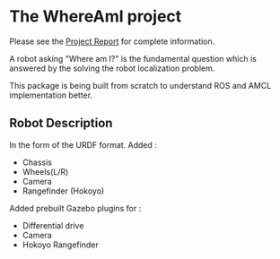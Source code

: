 # The WhereAmI project
Please see the [Project Report](https://github.com/shivangg/whereAmI/raw/master/WhereAmI_ProjectReport.pdf) for complete information.

A robot asking "Where am I?" is the fundamental question which is answered by the solving the robot localization problem.

This package is being built from scratch to understand ROS and AMCL implementation better.

## Robot Description
In the form of the URDF format. Added :
* Chassis
* Wheels(L/R)
* Camera
* Rangefinder (Hokoyo)

Added prebuilt Gazebo plugins for :
* Differential drive
* Camera 
* Hokoyo Rangefinder
